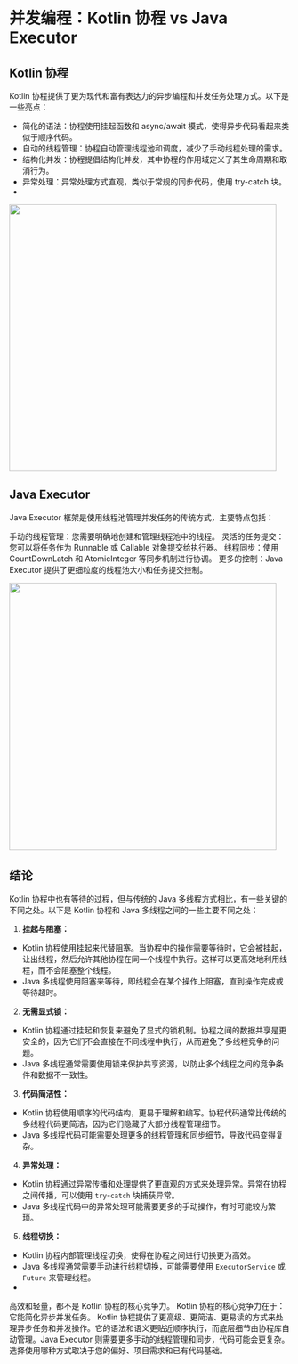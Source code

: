 
# 并发编程：Kotlin 协程 vs Java Executor
## Kotlin 协程
Kotlin 协程提供了更为现代和富有表达力的异步编程和并发任务处理方式。以下是一些亮点：

- 简化的语法：协程使用挂起函数和 async/await 模式，使得异步代码看起来类似于顺序代码。
- 自动的线程管理：协程自动管理线程池和调度，减少了手动线程处理的需求。
- 结构化并发：协程提倡结构化并发，其中协程的作用域定义了其生命周期和取消行为。
- 异常处理：异常处理方式直观，类似于常规的同步代码，使用 try-catch 块。
- 
<img src="screenshots/01.png" height="480">


## Java Executor
Java Executor 框架是使用线程池管理并发任务的传统方式，主要特点包括：

手动的线程管理：您需要明确地创建和管理线程池中的线程。
灵活的任务提交：您可以将任务作为 Runnable 或 Callable 对象提交给执行器。
线程同步：使用 CountDownLatch 和 AtomicInteger 等同步机制进行协调。
更多的控制：Java Executor 提供了更细粒度的线程池大小和任务提交控制。


<img src="screenshots/02.png" height="480">



## 结论

Kotlin 协程中也有等待的过程，但与传统的 Java 多线程方式相比，有一些关键的不同之处。以下是 Kotlin 协程和 Java 多线程之间的一些主要不同之处：

1. **挂起与阻塞：**
- Kotlin 协程使用挂起来代替阻塞。当协程中的操作需要等待时，它会被挂起，让出线程，然后允许其他协程在同一个线程中执行。这样可以更高效地利用线程，而不会阻塞整个线程。
- Java 多线程使用阻塞来等待，即线程会在某个操作上阻塞，直到操作完成或等待超时。

2. **无需显式锁：**
- Kotlin 协程通过挂起和恢复来避免了显式的锁机制。协程之间的数据共享是更安全的，因为它们不会直接在不同线程中执行，从而避免了多线程竞争的问题。
- Java 多线程通常需要使用锁来保护共享资源，以防止多个线程之间的竞争条件和数据不一致性。

3. **代码简洁性：**
- Kotlin 协程使用顺序的代码结构，更易于理解和编写。协程代码通常比传统的多线程代码更简洁，因为它们隐藏了大部分线程管理细节。
- Java 多线程代码可能需要处理更多的线程管理和同步细节，导致代码变得复杂。

4. **异常处理：**
- Kotlin 协程通过异常传播和处理提供了更直观的方式来处理异常。异常在协程之间传播，可以使用 `try`-`catch` 块捕获异常。
- Java 多线程代码中的异常处理可能需要更多的手动操作，有时可能较为繁琐。

5. **线程切换：**
- Kotlin 协程内部管理线程切换，使得在协程之间进行切换更为高效。
- Java 多线程通常需要手动进行线程切换，可能需要使用 `ExecutorService` 或 `Future` 来管理线程。
- 
高效和轻量，都不是 Kotlin 协程的核心竞争力。 Kotlin 协程的核心竞争力在于：它能简化异步并发任务。
Kotlin 协程提供了更高级、更简洁、更易读的方式来处理异步任务和并发操作。它的语法和语义更贴近顺序执行，而底层细节由协程库自动管理。Java Executor 则需要更多手动的线程管理和同步，代码可能会更复杂。选择使用哪种方式取决于您的偏好、项目需求和已有代码基础。












